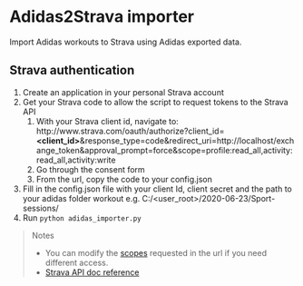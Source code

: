# Adidas2Strava importer

Import Adidas workouts to Strava using Adidas exported data.

## Strava authentication

1. Create an application in your personal Strava account
2. Get your Strava code to allow the script to request tokens to the Strava API
   1. With your Strava client id, navigate to: http<span>:</span>//www<span>.<span>strava.com/oauth/authorize?client_id=<b><client_id></b>&response_type=code&redirect_uri=http<span>:</span>//localhost/exchange_token&approval_prompt=force&scope=profile:read_all,activity:read_all,activity:write
   2. Go through the consent form
   3. From the url, copy the code to your config.json
3. Fill in the config.json file with your client Id, client secret and the path to your adidas folder workout e.g. C:/<user_root>/2020-06-23/Sport-sessions/
4. Run `python adidas_importer.py`

> Notes
>
> * You can modify the [scopes](https://developers.strava.com/docs/authentication/#detailsaboutrequestingaccess) requested in the url if you need different access.
> * [Strava API doc reference](https://developers.strava.com/docs/reference/)
